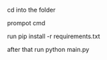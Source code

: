 cd into the folder

prompot cmd

run pip install -r requirements.txt

after that run python main.py

